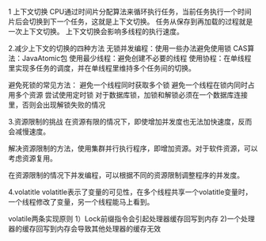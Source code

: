 1 上下文切换
CPU通过时间片分配算法来循环执行任务，当前任务执行一个时间片后会切换到下一个任务，这就是上下文切换。
任务从保存到再加载的过程就是一次上下文切换。
上下文切换会影响多线程的执行速度。

2.减少上下文的切换的四种方法
无锁并发编程：使用一些办法避免使用锁
CAS算法：JavaAtomic包
使用最少线程：避免创建不必要的线程
使用协程：在单线程里实现多任务的调度，并在单线程里维持多个任务间的切换。

避免死锁的常见方法：
避免一个线程同时获取多个锁
避免一个线程在锁内同时占用多个资源
尝试使用定时锁
对于数据库锁，加锁和解锁必须在一个数据库连接里，否则会出现解锁失败的情况

3.资源限制的挑战
在资源有限的情况下，即使增加并发度也无法加快速度，反而会减慢速度。

解决资源限制的方法，使用集群并行执行程序，即增加资源。对于软件资源，可以考虑资源复用。

在资源限制的情况下并发编程，可以根据不同的资源限制调整程序的并发度。

4.volatitle
volatitle表示了变量的可见性，在多个线程共享一个volatitle变量时，一个线程修改了变量，另一个线程能马上看到。

volatile两条实现原则
1）Lock前缀指令会引起处理器缓存回写到内存
2)一个处理器的缓存回写到内存会导致其他处理器的缓存无效